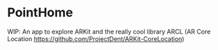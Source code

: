 # PointHome

WIP: An app to explore ARKit and the really cool library ARCL (AR Core Location https://github.com/ProjectDent/ARKit-CoreLocation)
